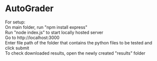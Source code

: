 # AutoGrader

For setup: <br>
On main folder, run "npm install express" <br>
Run "node index.js" to start locally hosted server <br>
Go to http://localhost:3000 <br>
Enter file path of the folder that contains the python files to be tested and click submit <br>
To check downloaded results, open the newly created "results" folder
